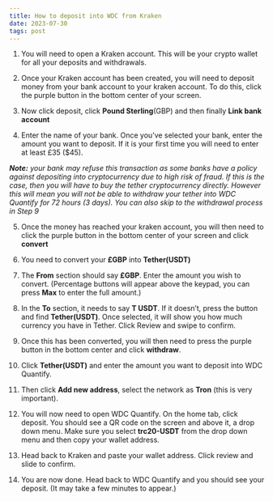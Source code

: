 ```yaml
---
title: How to deposit into WDC from Kraken
date: 2023-07-30
tags: post
---
```


1. You will need to open a Kraken account. This will be your crypto wallet for all your deposits and withdrawals.

2. Once your Kraken account has been created, you will need to deposit money from your bank account to your kraken account. To do this, click the purple button in the bottom center of your screen.

3. Now click deposit, click **Pound Sterling**(GBP) and then finally **Link bank account**

4. Enter the name of your bank. Once you’ve selected your bank, enter the amount you want to deposit. If it is your first time you will need to enter at least £35 ($45).

_**Note:** your bank may refuse this transaction as some banks have a policy against depositing into cryptocurrency due to high risk of fraud. If this is the case, then you will have to buy the tether cryptocurrency directly. However this will mean you will not be able to withdraw your tether into WDC Quantify for 72 hours (3 days). You can also skip to the withdrawal process in Step 9_

5. Once the money has reached your kraken account, you will then need to click the purple button in the bottom center of your screen and click **convert**

6. You need to convert your **£GBP** into **Tether(USDT)**

7. The **From** section should say **£GBP**. Enter the amount you wish to convert. (Percentage buttons will appear above the keypad, you can press **Max** to enter the full amount.)

8. In the **To** section, it needs to say **T USDT**. If it doesn’t, press the button and find **Tether(USDT)**. Once selected, it will show you how much currency you have in Tether. Click Review and swipe to confirm.

9. Once this has been converted, you will then need to press the purple button in the bottom center and click **withdraw**.

10. Click **Tether(USDT)** and enter the amount you want to deposit into WDC Quantify.
 
11. Then click **Add new address**, select the network as **Tron** (this is very important).

12. You will now need to open WDC Quantify. On the home tab, click deposit. You should see a QR code on the screen and above it, a drop down menu. Make sure you select **trc20-USDT** from the drop down menu and then copy your wallet address.

13. Head back to Kraken and paste your wallet address. Click review and slide to confirm.

14. You are now done. Head back to WDC Quantify and you should see your deposit. (It may take a few minutes to appear.)